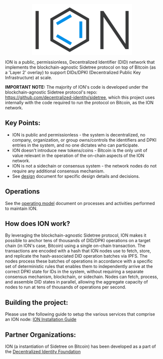 
<img src="images/logo.png" style="display: block; height: 12em; margin: 0 auto;"/>

ION is a public, permissionless, Decentralized Identifier (DID) network that implements the blockchain-agnostic Sidetree protocol on top of Bitcoin (as a 'Layer 2' overlay) to support DIDs/DPKI (Decentralized Public Key Infrastructure) at scale.

**IMPORTANT NOTE:** The majority of ION's code is developed under the blockchain-agnostic Sidetree protocol's repo: https://github.com/decentralized-identity/sidetree, which this project uses internally with the code required to run the protocol on Bitcoin, as the ION network.

## Key Points:

- ION is public and permissionless - the system is decentralized, no company, organization, or group owns/controls the identifiers and DPKI entries in the system, and no one dictates who can participate.
- ION doesn't introduce new tokens/coins - Bitcoin is the only unit of value relevant in the operation of the on-chain aspects of the ION network.
- ION is not a sidechain or consensus system - the network nodes do not require any additional consensus mechanism.
- See [design](docs/design.md) document for specific design details and decisions.

## Operations

See the [operating model](docs/operating-model.md) document on processes and activities performed to maintain ION.

## How does ION work?

By leveraging the blockchain-agnostic Sidetree protocol, ION makes it possible to anchor tens of thousands of DID/DPKI operations on a target chain (in ION's case, Bitcoin) using a single on-chain transaction. The transactions are encoded with a hash that ION nodes use to fetch, store, and replicate the hash-associated DID operation batches via IPFS. The nodes process these batches of operations in accordance with a specific set of deterministic rules that enables them to independently arrive at the correct DPKI state for IDs in the system, without requiring a separate consensus mechanism, blockchain, or sidechain. Nodes can fetch, process, and assemble DID states in parallel, allowing the aggregate capacity of nodes to run at tens of thousands of operations per second.

## Building the project:

Please use the following guide to setup the various services that comprise an ION node: [ION Installation Guide](https://github.com/decentralized-identity/ion/blob/master/install-guide.md)

## Partner Organizations:

ION (a instantiation of Sidetree on Bitcoin) has been developed as a part of the [Decentralized Identity Foundation](https://identity.foundation/)
